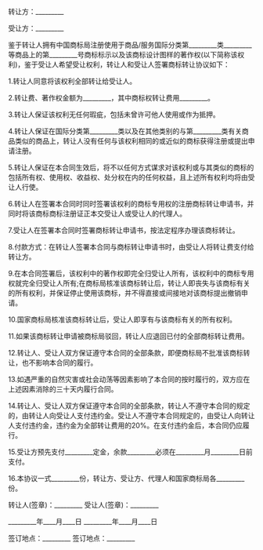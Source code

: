 
 


转让方：_________


受让方：_________


鉴于转让人拥有中国商标局注册使用于商品/服务国际分类第_________类_________等商品上的第_________号商标标示以及该商标设计图样的著作权(以下简称该权利)，鉴于受让人希望受让权利，转让人和受让人签署商标转让协议如下：


1.转让人同意将该权利全部转让给受让人。


2.转让费、著作权金额为_________，其中商标权转让费用_________。


3.转让人保证该权利无任何瑕疵，包括未曾许可他人使用或作为抵押。


4.转让人保证在国际分类第_________类以及在其他类别的与第_________类有关商品类似的商品上，转让人没有任何与该权利相同的或近似的商标获得注册或提出申请注册。


5.转让人保证在本合同生效后，将不以任何方式谋求对该权利或与其类似的商标的包括所有权、使用权、收益权、处分权在内的任何权益，且上述所有权利均将由受让人行使。


6.转让人在签署本合同时同时签署该权利的商标专用权的注册商标转让申请书，并同时将该商标商标注册证正本交受让人或受让人的代理人。


7.受让人在签署本合同时签署商标转让申请书，按法定程序办理该商标转让。


8.付款方式：在转让人签署本合同与商标转让申请书时，由受让人将转让费支付给转让方。


9.在本合同签署后，该权利中的著作权即完全归受让人所有，该权利中的商标专用权就完全归受让人所有;在商标局核准该商标转让后，转让人即丧失与该商标有关的所有权利，并保证停止使用该商标，并不得直接或间接地对该商标提出撤销申请。


10.国家商标局核准该商标转让后，受让人即享有与该商标有关的所有权利。


11.如果该商标转让申请被商标局驳回，转让人应退回已付的全部商标转让费用。


12.转让人、受让人双方保证遵守本合同的全部条款，即便商标局不批准该商标转让，也不影响本合同的履行。


13.如遇严重的自然灾害或社会动荡等因素影响了本合同的按时履行的，双方应在上述因素消除的三十天内履行合同。


14.转让人、受让人双方保证遵守本合同的全部条款，转让人不遵守本合同的规定的，由转让人向受让人支付违约金。受让人不遵守本合同规定的，由受让人向转让人支付违约金，违约金为全部转让费用的20%。在支付违约金后，本合同仍应履行。


15.受让方预先支付_________定金，余款_________必须在_________月_________日前支付。


16.本协议一式_________份，转让方、受让方、代理人和国家商标局各_________份。


转让人(签章)：_________ 受让人(签章)：_________


_________年____月____日 _________年____月____日


签订地点：_________ 签订地点：_________
 


 

 
 
 
 
 
  


  
 

  


  


  
 
 
 
 

